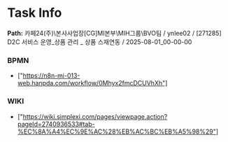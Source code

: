 # Task Info

**Path:** 카페24(주)\본사사업장\[CG]MI본부\MIH그룹\BVO팀 / ynlee02 / [271285] D2C 서비스 운영_상품 관리 _ 상품 스재연동 / 2025-08-01_00-00-00

### BPMN
- ["https://n8n-mi-013-web.hanpda.com/workflow/0Mhyx2fmcDCUVhXh"]

### WIKI
- ["https://wiki.simplexi.com/pages/viewpage.action?pageId=2740936533#tab-%EC%8A%A4%EC%9E%AC%28%EB%AC%BC%EB%A5%98%29"]

